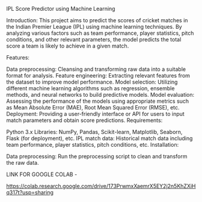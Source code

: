 IPL Score Predictor using Machine Learning

Introduction:
This project aims to predict the scores of cricket matches in the Indian Premier League (IPL) using machine learning techniques. By analyzing various factors such as team performance, player statistics, pitch conditions, and other relevant parameters, the model predicts the total score a team is likely to achieve in a given match.

Features:

Data preprocessing: Cleansing and transforming raw data into a suitable format for analysis.
Feature engineering: Extracting relevant features from the dataset to improve model performance.
Model selection: Utilizing different machine learning algorithms such as regression, ensemble methods, and neural networks to build predictive models.
Model evaluation: Assessing the performance of the models using appropriate metrics such as Mean Absolute Error (MAE), Root Mean Squared Error (RMSE), etc.
Deployment: Providing a user-friendly interface or API for users to input match parameters and obtain score predictions.
Requirements:

Python 3.x
Libraries: NumPy, Pandas, Scikit-learn, Matplotlib, Seaborn, Flask (for deployment), etc.
IPL match data: Historical match data including team performance, player statistics, pitch conditions, etc.
Installation:


Data preprocessing: Run the preprocessing script to clean and transform the raw data.





LINK FOR GOOGLE COLAB -


https://colab.research.google.com/drive/173PrwmxXaemrX5EY2j2n5KhZXiHq317t?usp=sharing
